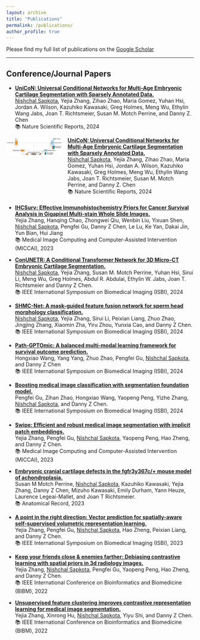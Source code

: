 ```yaml
---
layout: archive
title: "Publications"
permalink: /publications/
author_profile: true
---
```


Please find my full list of publications on the <a href="https://scholar.google.com/citations?user=0ZclOWAAAAAJ&hl=en" target="_blank" rel="noopener noreferrer">Google Scholar</a>

---

## Conference/Journal Papers


* <a href="https://arxiv.org/pdf/2410.13043" target="_blank" rel="noopener noreferrer">**UniCoN: Universal Conditional Networks for Multi-Age Embryonic Cartilage Segmentation with Sparsely Annotated Data.** </a><br>
<u>Nishchal Sapkota</u>, Yejia Zhang, Zihao Zhao, Maria Gomez, Yuhan Hsi, Jordan A. Wilson, Kazuhiko Kawasaki, Greg Holmes, Meng Wu, Ethylin Wang Jabs, Joan T. Richtsmeier, Susan M. Motch Perrine, and Danny Z. Chen <br>
📚 Nature Scientific Reports, 2024

<div style="display:flex; align-items:flex-start; margin-bottom:20px;">

  <!-- Left column: thumbnail -->
  <div style="flex:0 0 150px; margin-right:15px;">
    <img src="images/unicon.jpg" alt="UniCoN" width="150">
  </div>

  <!-- Right column: publication text -->
  <div>
    <a href="https://arxiv.org/pdf/2410.13043" target="_blank" rel="noopener noreferrer">
      <strong>UniCoN: Universal Conditional Networks for Multi-Age Embryonic Cartilage Segmentation with Sparsely Annotated Data.</strong>
    </a><br>
    <u>Nishchal Sapkota</u>, Yejia Zhang, Zihao Zhao, Maria Gomez, Yuhan Hsi, Jordan A. Wilson, Kazuhiko Kawasaki, Greg Holmes, Meng Wu, Ethylin Wang Jabs, Joan T. Richtsmeier, Susan M. Motch Perrine, and Danny Z. Chen<br>
    📚 Nature Scientific Reports, 2024
  </div>

</div>

* <a href="https://www.cs.jhu.edu/~lelu/publication/MICCAI2024-0495.pdf" target="_blank" rel="noopener noreferrer">**IHCSurv: Effective Immunohistochemistry Priors for Cancer Survival Analysis in Gigapixel Multi-stain Whole Slide Images.** </a><br>
Yejia Zhang, Hanqing Chao, Zhongwei Qiu, Wenbin Liu, Yixuan Shen, <u>Nishchal Sapkota</u>, Pengfei Gu, Danny Z Chen, Le Lu, Ke Yan, Dakai Jin, Yun Bian, Hui Jiang <br>
📚 Medical Image Computing and Computer-Assisted Intervention (MICCAI), 2023

* <a href="https://arxiv.org/pdf/2402.03695.pdf" target="_blank" rel="noopener noreferrer">**ConUNETR: A Conditional Transformer Network for 3D Micro-CT Embryonic Cartilage Segmentation.** </a><br>
<u>Nishchal Sapkota</u>, Yejia Zhang, Susan M. Motch Perrine, Yuhan Hsi, Sirui Li, Meng Wu,
Greg Holmes, Abdul R. Abdulai, Ethylin W. Jabs, Joan T. Richtsmeier and Danny Z Chen.  <br>
📚 IEEE International Symposium on Biomedical Imaging (ISBI), 2024 

* <a href="https://arxiv.org/pdf/2402.03697.pdf" target="_blank" rel="noopener noreferrer">**SHMC-Net: A mask-guided feature fusion network for sperm head morphology classification.** </a><br>
<u>Nishchal Sapkota</u>, Yejia Zhang, Sirui Li, Peixian Liang, Zhuo Zhao, Jingjing Zhang, Xiaomin Zha, Yiru Zhou, Yunxia Cao, and Danny Z Chen.  <br>
📚 IEEE International Symposium on Biomedical Imaging (ISBI), 2024

* <a href="https://arxiv.org/pdf/2403.11375.pdf" target="_blank" rel="noopener noreferrer">**Path‐GPTOmic: A balanced multi‐modal learning framework for survival outcome prediction.**</a><br>
Hongxiao Wang, Yang Yang, Zhuo Zhao, Pengfei Gu, <u>Nishchal Sapkota</u>, and Danny Z Chen <br>
📚 IEEE International Symposium on Biomedical Imaging (ISBI), 2024 

* <a href="https://www3.nd.edu/~cwang11/research/isbi24-sfm.pdf" target="_blank" rel="noopener noreferrer">**Boosting medical image classification with segmentation foundation model.**</a><br>
Pengfei Gu, Zihan Zhao, Hongxiao Wang, Yaopeng Peng, Yizhe Zhang, <u>Nishchal Sapkota</u>, and Danny Z Chen. <br>
📚 IEEE International Symposium on Biomedical Imaging (ISBI), 2024 

* <a href="https://arxiv.org/pdf/2307.12429.pdf" target="_blank" rel="noopener noreferrer">**Swipe: Eﬀicient and robust medical image segmentation with implicit patch embeddings.** </a><br>
Yejia Zhang, Pengfei Gu, <u>Nishchal Sapkota</u>, Yaopeng Peng, Hao Zheng, and Danny Z Chen.  <br>
📚 Medical Image Computing and Computer-Assisted Intervention (MICCAI), 2023

* <a href="https://anatomypubs.onlinelibrary.wiley.com/doi/pdfdirect/10.1002/ar.25327" target="_blank" rel="noopener noreferrer">**Embryonic cranial cartilage defects in the fgfr3y367c/+ mouse model of achondroplasia.** </a> <br>
Susan M Motch Perrine, <u>Nishchal Sapkota</u>, Kazuhiko Kawasaki, Yejia Zhang, Danny Z Chen, Mizuho Kawasaki,
Emily Durham, Yann Heuze, Laurence Legeai-Mallet, and Joan T Richtsmeier. <br>
📚 Anatomical Record, 2023

* <a href="https://arxiv.org/pdf/2211.08533.pdf" target="_blank" rel="noopener noreferrer">**A point in the right direction: Vector prediction for spatially-aware self-supervised volumetric representation learning.**</a> <br>
Yejia Zhang, Pengfei Gu, <u>Nishchal Sapkota</u>,  Hao Zheng, Peixian Liang, and Danny Z Chen. <br>
📚 IEEE International Symposium on Biomedical Imaging (ISBI), 2023

* <a href="https://arxiv.org/pdf/2211.08643.pdf" target="_blank" rel="noopener noreferrer">**Keep your friends close & enemies farther: Debiasing contrastive learning with spatial priors in 3d radiology images.** </a><br>
Yejia Zhang, <u>Nishchal Sapkota</u>,  Pengfei Gu, Yaopeng Peng, Hao Zheng, and Danny Z Chen. <br>
📚 IEEE International Conference on Bioinformatics and Biomedicine (BIBM), 2022

* <a href="https://arxiv.org/pdf/2211.08557.pdf" target="_blank" rel="noopener noreferrer">**Unsupervised feature clustering improves contrastive representation learning for medical image segmentation.**</a> <br>
Yejia Zhang, Xinrong Hu, <u>Nishchal Sapkota</u>,  Yiyu Shi, and Danny Z Chen. <br>
📚 IEEE International Conference on Bioinformatics and Biomedicine (BIBM), 2022






